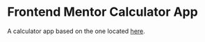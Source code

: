 # Frontend Mentor Calculator App

A calculator app based on the one located [here](https://www.frontendmentor.io/challenges/calculator-app-9lteq5N29).
